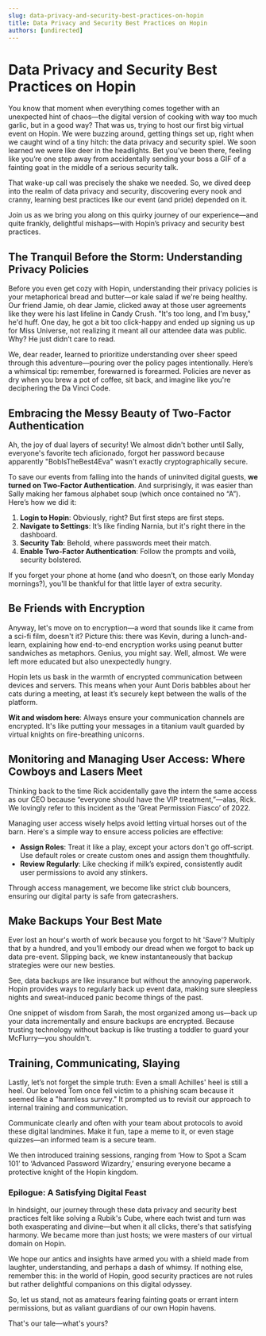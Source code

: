 ```yaml
---
slug: data-privacy-and-security-best-practices-on-hopin
title: Data Privacy and Security Best Practices on Hopin
authors: [undirected]
---
```



# Data Privacy and Security Best Practices on Hopin

You know that moment when everything comes together with an unexpected hint of chaos—the digital version of cooking with way too much garlic, but in a good way? That was us, trying to host our first big virtual event on Hopin. We were buzzing around, getting things set up, right when we caught wind of a tiny hitch: the data privacy and security spiel. We soon learned we were like deer in the headlights. Bet you've been there, feeling like you’re one step away from accidentally sending your boss a GIF of a fainting goat in the middle of a serious security talk.

That wake-up call was precisely the shake we needed. So, we dived deep into the realm of data privacy and security, discovering every nook and cranny, learning best practices like our event (and pride) depended on it. 

Join us as we bring you along on this quirky journey of our experience—and quite frankly, delightful mishaps—with Hopin’s privacy and security best practices.

## The Tranquil Before the Storm: Understanding Privacy Policies

Before you even get cozy with Hopin, understanding their privacy policies is your metaphorical bread and butter—or kale salad if we're being healthy. Our friend Jamie, oh dear Jamie, clicked away at those user agreements like they were his last lifeline in Candy Crush. "It's too long, and I'm busy," he'd huff. One day, he got a bit too click-happy and ended up signing us up for Miss Universe, not realizing it meant all our attendee data was public. Why? He just didn’t care to read.

We, dear reader, learned to prioritize understanding over sheer speed through this adventure—pouring over the policy pages intentionally. Here’s a whimsical tip: remember, forewarned is forearmed. Policies are never as dry when you brew a pot of coffee, sit back, and imagine like you're deciphering the Da Vinci Code. 

## Embracing the Messy Beauty of Two-Factor Authentication

Ah, the joy of dual layers of security! We almost didn't bother until Sally, everyone's favorite tech aficionado, forgot her password because apparently "BobIsTheBest4Eva" wasn't exactly cryptographically secure.

To save our events from falling into the hands of uninvited digital guests, **we turned on Two-Factor Authentication**. And surprisingly, it was easier than Sally making her famous alphabet soup (which once contained no “A”). Here’s how we did it:

1. **Login to Hopin**: Obviously, right? But first steps are first steps.
2. **Navigate to Settings**: It’s like finding Narnia, but it's right there in the dashboard.
3. **Security Tab**: Behold, where passwords meet their match.
4. **Enable Two-Factor Authentication**: Follow the prompts and voilà, security bolstered.

If you forget your phone at home (and who doesn’t, on those early Monday mornings?), you'll be thankful for that little layer of extra security.

## Be Friends with Encryption 

Anyway, let's move on to encryption—a word that sounds like it came from a sci-fi film, doesn't it? Picture this: there was Kevin, during a lunch-and-learn, explaining how end-to-end encryption works using peanut butter sandwiches as metaphors. Genius, you might say. Well, almost. We were left more educated but also unexpectedly hungry.

Hopin lets us bask in the warmth of encrypted communication between devices and servers. This means when your Aunt Doris babbles about her cats during a meeting, at least it’s securely kept between the walls of the platform. 

**Wit and wisdom here**: Always ensure your communication channels are encrypted. It's like putting your messages in a titanium vault guarded by virtual knights on fire-breathing unicorns.

## Monitoring and Managing User Access: Where Cowboys and Lasers Meet

Thinking back to the time Rick accidentally gave the intern the same access as our CEO because “everyone should have the VIP treatment,”—alas, Rick. We lovingly refer to this incident as the ‘Great Permission Fiasco’ of 2022. 

Managing user access wisely helps avoid letting virtual horses out of the barn. Here's a simple way to ensure access policies are effective: 

- **Assign Roles**: Treat it like a play, except your actors don't go off-script. Use default roles or create custom ones and assign them thoughtfully.
- **Review Regularly**: Like checking if milk’s expired, consistently audit user permissions to avoid any stinkers.

Through access management, we become like strict club bouncers, ensuring our digital party is safe from gatecrashers.

## Make Backups Your Best Mate

Ever lost an hour's worth of work because you forgot to hit 'Save'? Multiply that by a hundred, and you’ll embody our dread when we forgot to back up data pre-event. Slipping back, we knew instantaneously that backup strategies were our new besties.

See, data backups are like insurance but without the annoying paperwork. Hopin provides ways to regularly back up event data, making sure sleepless nights and sweat-induced panic become things of the past.

One snippet of wisdom from Sarah, the most organized among us—back up your data incrementally and ensure backups are encrypted. Because trusting technology without backup is like trusting a toddler to guard your McFlurry—you shouldn't.

## Training, Communicating, Slaying

Lastly, let’s not forget the simple truth: Even a small Achilles' heel is still a heel. Our beloved Tom once fell victim to a phishing scam because it seemed like a "harmless survey." It prompted us to revisit our approach to internal training and communication.

Communicate clearly and often with your team about protocols to avoid these digital landmines. Make it fun, tape a meme to it, or even stage quizzes—an informed team is a secure team. 

We then introduced training sessions, ranging from ‘How to Spot a Scam 101’ to ‘Advanced Password Wizardry,’ ensuring everyone became a protective knight of the Hopin kingdom.

### Epilogue: A Satisfying Digital Feast

In hindsight, our journey through these data privacy and security best practices felt like solving a Rubik's Cube, where each twist and turn was both exasperating and divine—but when it all clicks, there's that satisfying harmony. We became more than just hosts; we were masters of our virtual domain on Hopin.

We hope our antics and insights have armed you with a shield made from laughter, understanding, and perhaps a dash of whimsy. If nothing else, remember this: in the world of Hopin, good security practices are not rules but rather delightful companions on this digital odyssey. 

So, let us stand, not as amateurs fearing fainting goats or errant intern permissions, but as valiant guardians of our own Hopin havens.

That's our tale—what's yours?